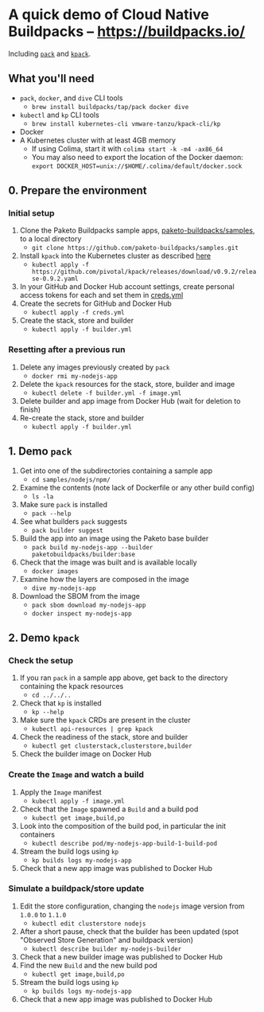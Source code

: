 # A quick demo of Cloud Native Buildpacks – <https://buildpacks.io/>

Including [`pack`](https://buildpacks.io/docs/tools/pack/) and [`kpack`](https://github.com/pivotal/kpack).

## What you'll need

* `pack`, `docker`, and `dive` CLI tools
  * `brew install buildpacks/tap/pack docker dive`
* `kubectl` and `kp` CLI tools
  * `brew install kubernetes-cli vmware-tanzu/kpack-cli/kp`
* Docker
* A Kubernetes cluster with at least 4GB memory
  * If using Colima, start it with `colima start -k -m4 -ax86_64`
  * You may also need to export the location of the Docker daemon: `export DOCKER_HOST=unix://$HOME/.colima/default/docker.sock`

## 0. Prepare the environment

### Initial setup

1. Clone the Paketo Buildpacks sample apps, [paketo-buildpacks/samples](https://github.com/paketo-buildpacks/samples), to a local directory
    * `git clone https://github.com/paketo-buildpacks/samples.git`
1. Install `kpack` into the Kubernetes cluster as described [here](https://github.com/pivotal/kpack/blob/main/docs/install.md)
    * `kubectl apply -f https://github.com/pivotal/kpack/releases/download/v0.9.2/release-0.9.2.yaml`
1. In your GitHub and Docker Hub account settings, create personal access tokens for each and set them in [creds.yml](creds.yml)
1. Create the secrets for GitHub and Docker Hub
    * `kubectl apply -f creds.yml`
1. Create the stack, store and builder
    * `kubectl apply -f builder.yml`

### Resetting after a previous run

1. Delete any images previously created by `pack`
    * `docker rmi my-nodejs-app`
1. Delete the `kpack` resources for the stack, store, builder and image
    * `kubectl delete -f builder.yml -f image.yml`
1. Delete builder and app image from Docker Hub (wait for deletion to finish)
1. Re-create the stack, store and builder
    * `kubectl apply -f builder.yml`

## 1. Demo `pack`

1. Get into one of the subdirectories containing a sample app
    * `cd samples/nodejs/npm/`
1. Examine the contents (note lack of Dockerfile or any other build config)
    * `ls -la`
1. Make sure `pack` is installed
    * `pack --help`
1. See what builders `pack` suggests
    * `pack builder suggest`
1. Build the app into an image using the Paketo base builder
    * `pack build my-nodejs-app --builder paketobuildpacks/builder:base`
1. Check that the image was built and is available locally
    * `docker images`
1. Examine how the layers are composed in the image
    * `dive my-nodejs-app`
1. Download the SBOM from the image
    * `pack sbom download my-nodejs-app`
    * `docker inspect my-nodejs-app`

## 2. Demo `kpack`

### Check the setup

1. If you ran `pack` in a sample app above, get back to the directory containing the kpack resources
    * `cd ../../..`
1. Check that `kp` is installed
    * `kp --help`
1. Make sure the `kpack` CRDs are present in the cluster
    * `kubectl api-resources | grep kpack`
1. Check the readiness of the stack, store and builder
    * `kubectl get clusterstack,clusterstore,builder`
1. Check the builder image on Docker Hub

### Create the `Image` and watch a build

1. Apply the `Image` manifest
    * `kubectl apply -f image.yml`
1. Check that the `Image` spawned a `Build` and a build pod
    * `kubectl get image,build,po`
1. Look into the composition of the build pod, in particular the init containers
    * `kubectl describe pod/my-nodejs-app-build-1-build-pod`
1. Stream the build logs using `kp`
    * `kp builds logs my-nodejs-app`
1. Check that a new app image was published to Docker Hub

### Simulate a buildpack/store update

1. Edit the store configuration, changing the `nodejs` image version from `1.0.0` to `1.1.0`
    * `kubectl edit clusterstore nodejs`
1. After a short pause, check that the builder has been updated (spot "Observed Store Generation" and buildpack version)
    * `kubectl describe builder my-nodejs-builder`
1. Check that a new builder image was published to Docker Hub
1. Find the new `Build` and the new build pod
    * `kubectl get image,build,po`
1. Stream the build logs using `kp`
    * `kp builds logs my-nodejs-app`
1. Check that a new app image was published to Docker Hub
